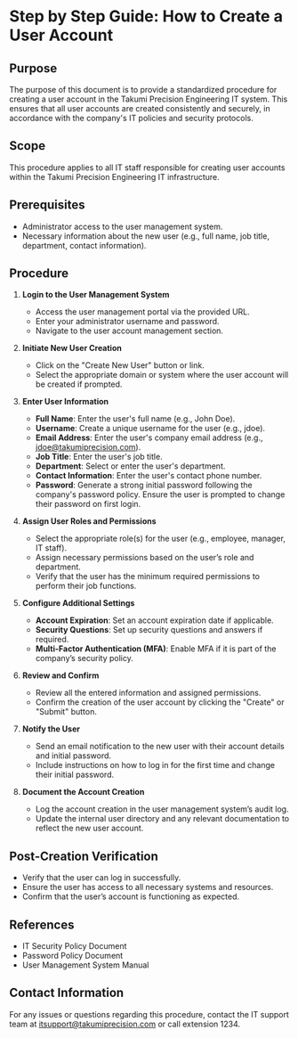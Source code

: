 # Step by Step Guide: How to Create a User Account

## Purpose
The purpose of this document is to provide a standardized procedure for creating a user account in the Takumi Precision Engineering IT system. This ensures that all user accounts are created consistently and securely, in accordance with the company's IT policies and security protocols.

## Scope
This procedure applies to all IT staff responsible for creating user accounts within the Takumi Precision Engineering IT infrastructure.

## Prerequisites
- Administrator access to the user management system.
- Necessary information about the new user (e.g., full name, job title, department, contact information).

## Procedure

1. **Login to the User Management System**
    - Access the user management portal via the provided URL.
    - Enter your administrator username and password.
    - Navigate to the user account management section.

2. **Initiate New User Creation**
    - Click on the "Create New User" button or link.
    - Select the appropriate domain or system where the user account will be created if prompted.

3. **Enter User Information**
    - **Full Name**: Enter the user's full name (e.g., John Doe).
    - **Username**: Create a unique username for the user (e.g., jdoe).
    - **Email Address**: Enter the user's company email address (e.g., jdoe@takumiprecision.com).
    - **Job Title**: Enter the user's job title.
    - **Department**: Select or enter the user's department.
    - **Contact Information**: Enter the user's contact phone number.
    - **Password**: Generate a strong initial password following the company's password policy. Ensure the user is prompted to change their password on first login.

4. **Assign User Roles and Permissions**
    - Select the appropriate role(s) for the user (e.g., employee, manager, IT staff).
    - Assign necessary permissions based on the user’s role and department.
    - Verify that the user has the minimum required permissions to perform their job functions.

5. **Configure Additional Settings**
    - **Account Expiration**: Set an account expiration date if applicable.
    - **Security Questions**: Set up security questions and answers if required.
    - **Multi-Factor Authentication (MFA)**: Enable MFA if it is part of the company’s security policy.

6. **Review and Confirm**
    - Review all the entered information and assigned permissions.
    - Confirm the creation of the user account by clicking the "Create" or "Submit" button.

7. **Notify the User**
    - Send an email notification to the new user with their account details and initial password.
    - Include instructions on how to log in for the first time and change their initial password.

8. **Document the Account Creation**
    - Log the account creation in the user management system’s audit log.
    - Update the internal user directory and any relevant documentation to reflect the new user account.

## Post-Creation Verification
- Verify that the user can log in successfully.
- Ensure the user has access to all necessary systems and resources.
- Confirm that the user’s account is functioning as expected.

## References
- IT Security Policy Document
- Password Policy Document
- User Management System Manual

## Contact Information
For any issues or questions regarding this procedure, contact the IT support team at itsupport@takumiprecision.com or call extension 1234.
